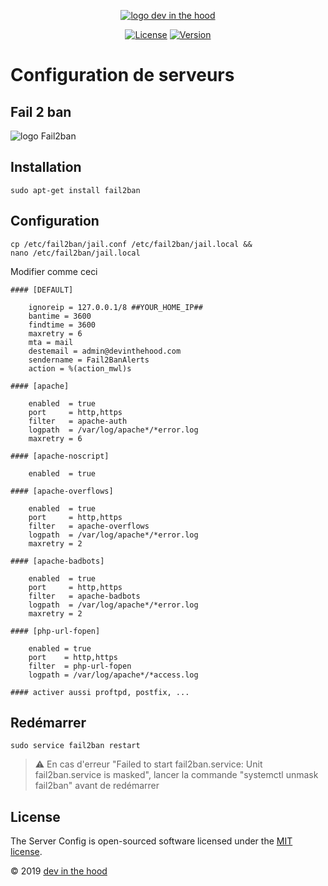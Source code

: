 <p align="center">
    <a href="https://devinthehood.com"><img src="https://github.com/jul6art/slim-skeleton/blob/master/assets/img/logo.png?raw=true" alt="logo dev in the hood"></a>
</p>

<p align="center">
    <a href="https://opensource.org/licenses/MIT" target="_blank"><img src="https://img.shields.io/badge/License-MIT-yellow.svg" alt="License"></a>
    <a href="https://github.com/jul6art/server-config" target="_blank"><img src="https://img.shields.io/static/v1?label=stable&message=v1&color=success" alt="Version"></a>
</p>

Configuration de serveurs
=========================
Fail 2 ban
----------

![logo Fail2ban](https://doc.ubuntu-fr.org/_media/fail2ban_logo.png "logo fail2ban")

Installation
------------

```shell
sudo apt-get install fail2ban
```
    
Configuration
-------------

```shell
cp /etc/fail2ban/jail.conf /etc/fail2ban/jail.local && 
nano /etc/fail2ban/jail.local
```
    
Modifier comme ceci

```shell
#### [DEFAULT]

    ignoreip = 127.0.0.1/8 ##YOUR_HOME_IP##
    bantime = 3600
    findtime = 3600   
    maxretry = 6      
    mta = mail                     
    destemail = admin@devinthehood.com
    sendername = Fail2BanAlerts
    action = %(action_mwl)s
    
#### [apache]

    enabled  = true
    port     = http,https
    filter   = apache-auth
    logpath  = /var/log/apache*/*error.log
    maxretry = 6

#### [apache-noscript]

    enabled  = true

#### [apache-overflows]

    enabled  = true
    port     = http,https
    filter   = apache-overflows
    logpath  = /var/log/apache*/*error.log
    maxretry = 2

#### [apache-badbots]

    enabled  = true
    port     = http,https
    filter   = apache-badbots
    logpath  = /var/log/apache*/*error.log
    maxretry = 2

#### [php-url-fopen]

    enabled = true
    port    = http,https
    filter  = php-url-fopen
    logpath = /var/log/apache*/*access.log
    
#### activer aussi proftpd, postfix, ...
```

Redémarrer
----------

```shell
sudo service fail2ban restart
```
    
> :warning: En cas d'erreur "Failed to start fail2ban.service: Unit fail2ban.service is masked", lancer la commande "systemctl unmask fail2ban" avant de redémarrer
   

License
-------

The Server Config is open-sourced software licensed under the [MIT license](https://opensource.org/licenses/MIT).

&copy; 2019 [dev in the hood](https://devinthehood.com) 
